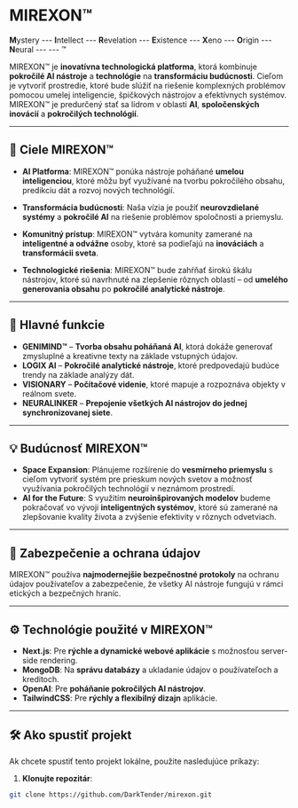 # MIREXON™
**M**ystery ---
**I**ntellect ---
**R**evelation ---
**E**xistence ---
**X**eno ---
**O**rigin ---
**N**eural ---
--- ™

MIREXON™ je **inovatívna technologická platforma**, ktorá kombinuje **pokročilé AI nástroje** a **technológie** na **transformáciu budúcnosti**. Cieľom je vytvoriť prostredie, ktoré bude slúžiť na riešenie komplexných problémov pomocou umelej inteligencie, špičkových nástrojov a efektívnych systémov. MIREXON™ je predurčený stať sa lídrom v oblasti **AI**, **spoločenských inovácií** a **pokročilých technológií**.

---

## 🚀 **Ciele MIREXON™**

- **AI Platforma**: MIREXON™ ponúka nástroje poháňané **umelou inteligenciou**, ktoré môžu byť využívané na tvorbu pokročilého obsahu, predikciu dát a rozvoj nových technológií.
  
- **Transformácia budúcnosti**: Naša vízia je použiť **neurovzdielané systémy** a **pokročilé AI** na riešenie problémov spoločnosti a priemyslu.

- **Komunitný prístup**: MIREXON™ vytvára komunity zamerané na **inteligentné a odvážne** osoby, ktoré sa podieľajú na **inováciách** a **transformácii sveta**.

- **Technologické riešenia**: MIREXON™ bude zahŕňať širokú škálu nástrojov, ktoré sú navrhnuté na zlepšenie rôznych oblastí – od **umelého generovania obsahu** po **pokročilé analytické nástroje**.

---

## 🧠 **Hlavné funkcie**

- **GENIMIND™** – **Tvorba obsahu poháňaná AI**, ktorá dokáže generovať zmysluplné a kreativne texty na základe vstupných údajov.
- **LOGIX AI** – **Pokročilé analytické nástroje**, ktoré predpovedajú budúce trendy na základe analýzy dát.
- **VISIONARY** – **Počítačové videnie**, ktoré mapuje a rozpoznáva objekty v reálnom svete.
- **NEURALINKER** – **Prepojenie všetkých AI nástrojov do jednej synchronizovanej siete**.

---

## 💡 **Budúcnosť MIREXON™**

- **Space Expansion**: Plánujeme rozšírenie do **vesmírneho priemyslu** s cieľom vytvoriť systém pre prieskum nových svetov a možnosť využívania pokročilých technológií v neznámom prostredí.
- **AI for the Future**: S využitím **neuroinšpirovaných modelov** budeme pokračovať vo vývoji **inteligentných systémov**, ktoré sú zamerané na zlepšovanie kvality života a zvýšenie efektivity v rôznych odvetviach.

---

## 🔐 **Zabezpečenie a ochrana údajov**

MIREXON™ používa **najmodernejšie bezpečnostné protokoly** na ochranu údajov používateľov a zabezpečenie, že všetky AI nástroje fungujú v rámci etických a bezpečných hraníc.

---

## ⚙️ **Technológie použité v MIREXON™**

- **Next.js**: Pre **rýchle a dynamické webové aplikácie** s možnosťou server-side rendering.
- **MongoDB**: Na **správu databázy** a ukladanie údajov o používateľoch a kreditoch.
- **OpenAI**: Pre **poháňanie pokročilých AI nástrojov**.
- **TailwindCSS**: Pre **rýchly a flexibilný dizajn** aplikácie.

---

## 🛠️ **Ako spustiť projekt**

Ak chcete spustiť tento projekt lokálne, použite nasledujúce príkazy:

1. **Klonujte repozitár**:

```bash
git clone https://github.com/DarkTender/mirexon.git
